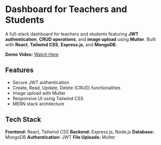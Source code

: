 # Dashboard for Teachers and Students

A full-stack dashboard for teachers and students featuring **JWT authentication**, **CRUD operations**, and **image upload** using **Multer**.
Built with **React**, **Tailwind CSS**, **Express.js**, and **MongoDB**.

 **Demo Video:** [Watch Here](https://www.linkedin.com/posts/aroob-mushtaq-32191b2b8_sayalnimassit-webdevelopment-fullstack-activity-7278247825199521793-DRsn?utm_source=share&utm_medium=member_desktop&rcm=ACoAAExPiQkBiSsYTHaUudAsisTKXy_IfFw9jb8)

## Features

* Secure JWT authentication
* Create, Read, Update, Delete (CRUD) functionalities
* Image upload with Multer
* Responsive UI using Tailwind CSS
* MERN stack architecture

## Tech Stack

**Frontend:** React, Tailwind CSS
**Backend:** Express.js, Node.js
**Database:** MongoDB
**Authentication:** JWT
**File Uploads:** Multer
